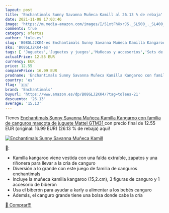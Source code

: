 ```yaml
---
layout: post
title: 'Enchantimals Sunny Savanna Muñeca Kamill al 26.13 % de rebaja'
date: 2021-11-08 17:03:46
image: 'https://m.media-amazon.com/images/I/51xtFhXxrJS._SL500_._SL400_.jpg'
comments: true
category: ofertas
author: 'tole.es'
slug: 'B08GLJ2KK4-es Enchantimals Sunny Savanna Muñeca Kamilla Kangaroo con...'
sku: 'B08GLJ2KK4-es'
tags: [ 'Juguetes','Juguetes y juegos','Muñecas y accesorios','Sets de accesorios','enchantimals','mattel', ]
actualPrice: 12.55 EUR
currency: EUR
price: 12.55
comparePrice: 16.99 EUR
prodname: 'Enchantimals Sunny Savanna Muñeca Kamilla Kangaroo con familia de canguros mascota de juguete  Mattel GTM31 '
country: 'es'
flag: '🇪🇸'
brand: 'Enchantimals'
buyurl: 'https://www.amazon.es/dp/B08GLJ2KK4/?tag=tolees-21'
descuento: '26.13'
average: '15.13'
---
```


Tienes [Enchantimals Sunny Savanna Muñeca Kamilla Kangaroo con familia de canguros mascota de juguete  Mattel GTM31 ](https://www.amazon.es/dp/B08GLJ2KK4/?tag=tolees-21) con precio final de  12.55 EUR (original: 16.99 EUR) (26.13 %  de rebaja) aqui!

[![Enchantimals Sunny Savanna Muñeca Kamill](https://m.media-amazon.com/images/I/51xtFhXxrJS._SL500_._SL400_.jpg)](https://www.amazon.es/dp/B08GLJ2KK4/?tag=tolees-21)

🔎:

- Kamilla kangaroo viene vestida con una falda extraíble, zapatos y una riñonera para llevar a la cría de canguro
- Diversión a lo grande con este juego de familia de canguros enchantimals
- Incluye la muñeca kamilla kangaroo (15,2.cm), 3 figuras de canguro y 1 accesorio de biberón
- Usa el biberón para ayudar a karly a alimentar a los bebés canguro
- Además, el canguro grande tiene una bolsa donde cabe la cría

[🛒 Comprar!!!](https://www.amazon.es/dp/B08GLJ2KK4/?tag=tolees-21)
